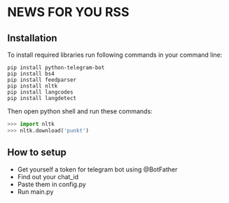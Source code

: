 # NEWS FOR YOU RSS

## Installation ##
To install required libraries run following commands in your command line:

    pip install python-telegram-bot
    pip install bs4
    pip install feedparser
    pip install nltk
    pip install langcodes
    pip install langdetect
    
Then open python shell and run these commands:
```python
>>> import nltk
>>> nltk.download('punkt')
```

## How to setup ##
* Get yourself a token for telegram bot using @BotFather
* Find out your chat_id
* Paste them in config.py
* Run main.py
